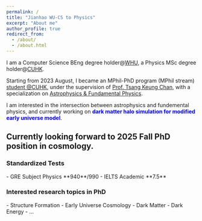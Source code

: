 ```yaml
---
permalink: /
title: "Jianhao WU-CS to Physics"
excerpt: "About me"
author_profile: true
redirect_from: 
  - /about/
  - /about.html
---
```


I am a Computer Science BEng degree holder@[WHU](https://en.whu.edu.cn/), a Physics MSc degree holder@[CUHK](https://www.cuhk.edu.hk).

Starting from 2023 August, I became an MPhil-PhD program (MPhil stream) [student @CUHK](https://newww.phy.cuhk.edu.hk/postgraduate/wu-jianhao), under the supervision of [Prof. Tsang Keung Chan](https://newww.phy.cuhk.edu.hk/teaching_staff/chan-tsang-keung), with a specialization on [Astrophysics & Fundamental Physics](https://newww.phy.cuhk.edu.hk/research-areas/astrophysics-fundamental-physics).

I am interested in the intersection between astrophysics and fundemental physics, and currently working on <span style="color: blue; font-weight: bold;">dark matter halo simulation for modified early universe model</span>.

## Currently looking forward to 2025 Fall PhD position in cosmology.
<h3>Standardized Tests</h3>
- GRE Subject Physics **940**/990
- IELTS Academic **7.5**
<h3>Interested research topics in PhD</h3>
- Structure Formation
- Early Universe Cosmology
- Dark Matter
- Dark Energy
- ...